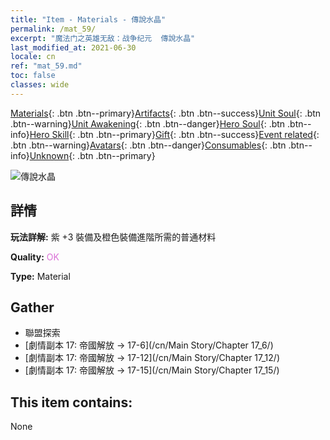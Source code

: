 ```yaml
---
title: "Item - Materials - 傳說水晶"
permalink: /mat_59/
excerpt: "魔法门之英雄无敌：战争纪元  傳說水晶"
last_modified_at: 2021-06-30
locale: cn
ref: "mat_59.md"
toc: false
classes: wide
---
```

 [Materials](/ItemsCN/){: .btn .btn--primary}[Artifacts](/ItemsCN/Artifacts/){: .btn .btn--success}[Unit Soul](/ItemsCN/UnitSoul/){: .btn .btn--warning}[Unit Awakening](/ItemsCN/UnitAwakening/){: .btn .btn--danger}[Hero Soul](/ItemsCN/HeroSoul/){: .btn .btn--info}[Hero Skill](/ItemsCN/HeroSkill/){: .btn .btn--primary}[Gift](/ItemsCN/Gift/){: .btn .btn--success}[Event related](/ItemsCN/Events/){: .btn .btn--warning}[Avatars](/ItemsCN/Avatars/){: .btn .btn--danger}[Consumables](/ItemsCN/Consumables/){: .btn .btn--info}[Unknown](/ItemsCN/Unknown/){: .btn .btn--primary}

 ![傳說水晶](/images/t/i_cailiao_shuijing2.png)

## 詳情
 **玩法詳解:** 紫 +3 裝備及橙色裝備進階所需的普通材料

 **Quality:** <span style="color: #DA70D6">OK</span>

 **Type:** Material

## Gather

*    聯盟探索 
*    [劇情副本 17: 帝國解放 -> 17-6](/cn/Main Story/Chapter 17_6/) 
*    [劇情副本 17: 帝國解放 -> 17-12](/cn/Main Story/Chapter 17_12/) 
*    [劇情副本 17: 帝國解放 -> 17-15](/cn/Main Story/Chapter 17_15/) 

## This item contains:

  None

